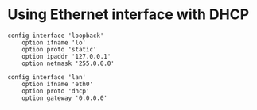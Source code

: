 
# Using Ethernet interface with DHCP

	config interface 'loopback'
		option ifname 'lo'
		option proto 'static'
		option ipaddr '127.0.0.1'
		option netmask '255.0.0.0'

	config interface 'lan'
		option ifname 'eth0'
		option proto 'dhcp'
		option gateway '0.0.0.0'
